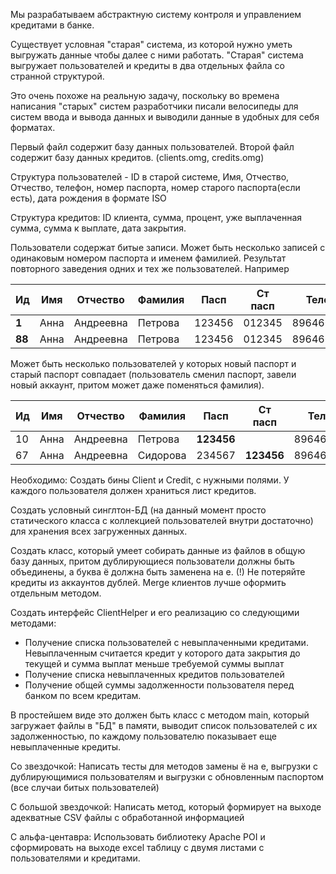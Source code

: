 Мы разрабатываем абстрактную систему контроля и управлением кредитами в банке. 

Существует условная "старая" система, из которой нужно уметь выгружать данные чтобы далее с ними работать. 
"Старая" система выгружает пользователей и кредиты в два отдельных файла со странной структурой. 

Это очень похоже на реальную задачу, поскольку во времена написания "старых" систем разработчики писали велосипеды для систем ввода и вывода данных и выводили данные в удобных для себя форматах. 

Первый файл содержит базу данных пользователей. 
Второй файл содержит базу данных кредитов. (clients.omg, credits.omg)

Структура пользователей - ID в старой системе, Имя, Отчество, Отчество, телефон, номер паспорта, номер старого паспорта(если есть), дата рождения в формате ISO

Структура кредитов: ID клиента, сумма, процент, уже выплаченная сумма, сумма к выплате, дата закрытия. 


Пользователи содержат битые записи. Может быть несколько записей с одинаковым номером паспорта и именем фамилией. 
Результат повторного заведения одних и тех же пользователей. 
Например 

Ид | Имя  | Отчество  | Фамилия | Пасп   | Ст пасп| Телефон    |
---|------|-----------|---------|--------|--------|-------------
**1**  | Анна | Андреевна | Петрова | 123456 | 012345 | 89646666666|
**88** | Анна | Андреевна | Петрова | 123456 | 012345 | 89646666666|

Может быть несколько пользователей у которых новый паспорт и старый паспорт совпадает (пользователь сменил паспорт, завели новый аккаунт, притом может даже поменяться фамилия).

Ид | Имя  | Отчество  | Фамилия | Пасп   | Ст пасп| Телефон    |
---|------|-----------|---------|--------|--------|-------------
10 | Анна | Андреевна | Петрова | **123456** |        | 89646666666|
67 | Анна | Андреевна | Сидорова | 234567 | **123456** | 89646666666|

Необходимо:
Создать бины Client и Credit, с нужными полями. У каждого пользователя должен храниться лист кредитов. 

Создать условный синглтон-БД (на данный момент просто статического класса с коллекцией пользователей внутри достаточно) для хранения всех загруженных данных. 

Создать класс, который умеет собирать данные из файлов в общую базу данных, притом дублирующиеся пользователи должны быть объединены, а буква ё должна быть заменена на е. 
(!) Не потеряйте кредиты из аккаунтов дублей. Merge клиентов лучше оформить отдельным методом. 

Создать интерфейс ClientHelper и его реализацию со следующими методами:
* Получение списка пользователей с невыплаченными кредитами. Невыплаченным считается кредит у которого дата закрытия до текущей и сумма выплат меньше требуемой суммы выплат
* Получение списка невыплаченных кредитов пользователей
* Получение общей суммы задолженности пользователя перед банком по всем кредитам. 


В простейшем виде это должен быть класс с методом main, который загружает файлы в "БД" в памяти, выводит список пользователей с их задолженностью, по каждому пользователю показывает еще невыплаченные кредиты. 

Со звездочкой:
Написать тесты для методов замены ё на е, выгрузки с дублирующимися пользователям и выгрузки с обновленным паспортом (все случаи битых пользователей)

С большой звездочкой:
Написать метод, который формирует на выходе адекватные CSV файлы с обработанной информацией

С альфа-центавра:
Использовать библиотеку Apache POI и сформировать на выходе excel таблицу с двумя листами с пользователями и кредитами. 



